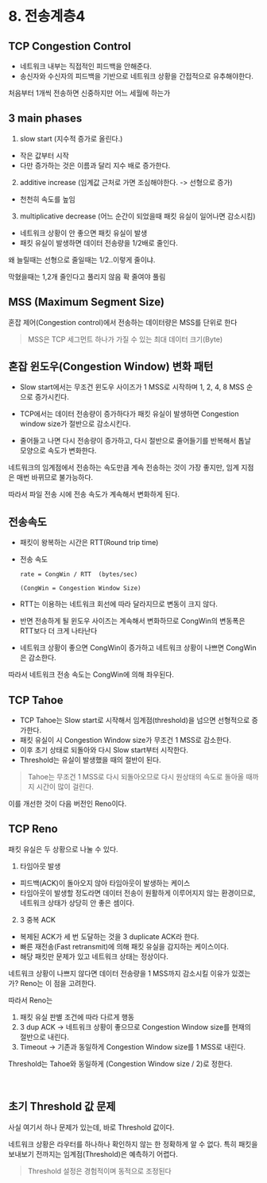 # 8.  전송계층4

## TCP Congestion Control

- 네트워크 내부는 직접적인 피드백을 안해준다. 
- 송신자와 수신자의 피드백을 기반으로 네트워크 상황을 간접적으로 유추해야한다.

처음부터 1개씩 전송하면 신중하지만 어느 세월에 하는가

## 3 main phases
1. slow start (지수적 증가로 올린다.)
- 작은 값부터 시작
- 다만 증가하는 것은 이름과 달리 지수 배로 증가한다.
2. additive increase (임계값 근처로 가면 조심해야한다. -> 선형으로 증가)
- 천천히 속도를 높임
3. multiplicative decrease (어느 순간이 되었을때 패킷 유실이 일어나면 감소시킴)
- 네트워크 상황이 안 좋으면 패킷 유실이 발생
- 패킷 유실이 발생하면 데이터 전송량을 1/2배로 줄인다.

왜 늘릴때는 선형으로 줄일때는 1/2..이렇게 줄이냐.

막혔을때는 1,2개 줄인다고 풀리지 않음 확 줄여야 풀림



## MSS (Maximum Segment Size)

혼잡 제어(Congestion control)에서 전송하는 데이터량은 MSS를 단위로 한다

> MSS은 TCP 세그먼트 하나가 가질 수 있는 최대 데이터 크기(Byte)


## 혼잡 윈도우(Congestion Window) 변화 패턴

- Slow start에서는 무조건 윈도우 사이즈가 1 MSS로 시작하며 1, 2, 4, 8 MSS 순으로 증가시킨다.

- TCP에서는 데이터 전송량이 증가하다가 패킷 유실이 발생하면 Congestion window size가 절반으로 감소시킨다.

- 줄어들고 나면 다시 전송량이 증가하고, 다시 절반으로 줄어들기를 반복해서 톱날 모양으로 속도가 변화한다.

네트워크의 임계점에서 전송하는 속도만큼 계속 전송하는 것이 가장 좋지만,
 임계 지점은 매번 바뀌므로 불가능하다.

 따라서 파일 전송 시에 전송 속도가 계속해서 변화하게 된다.




## 전송속도

- 패킷이 왕복하는 시간은 RTT(Round trip time)
- 전송 속도
    ``` 
    rate = CongWin / RTT  (bytes/sec)

    (CongWin = Congestion Window Size)
    ```

- RTT는 이용하는 네트워크 회선에 따라 달라지므로 변동이 크지 않다.

- 반면 전송하게 될 윈도우 사이즈는 계속해서 변화하므로 CongWin의 변동폭은 RTT보다 더 크게 나타난다

- 네트워크 상황이 좋으면 CongWin이 증가하고 네트워크 상황이 나쁘면 CongWin은 감소한다.

따라서 네트워크 전송 속도는 CongWin에 의해 좌우된다. 

## TCP Tahoe

- TCP Tahoe는 Slow start로 시작해서 임계점(threshold)을 넘으면 선형적으로 증가한다.
- 패킷 유실이 시 Congestion Window size가 무조건 1 MSS로 감소한다.
- 이후 초기 상태로 되돌아와 다시 Slow start부터 시작한다.
- Threshold는 유실이 발생했을 때의 절반이 된다.


> Tahoe는 무조건 1 MSS로 다시 되돌아오므로 다시 원상태의 속도로 돌아올 때까지 시간이 많이 걸린다.

이를 개선한 것이 다음 버전인 Reno이다.

## TCP Reno

패킷 유실은 두 상황으로 나눌 수 있다.

1. 타임아웃 발생
- 피드백(ACK)이 돌아오지 않아 타임아웃이 발생하는 케이스
- 타임아웃이 발생할 정도라면 데이터 전송이 원활하게 이루어지지 않는 환경이므로, 네트워크 상태가 상당히 안 좋은 셈이다.

2.  3 중복 ACK
- 복제된 ACK가 세 번 도달하는 것을 3 duplicate ACK라 한다.
- 빠른 재전송(Fast retransmit)에 의해 패킷 유실을 감지하는 케이스이다.
- 해당 패킷만 문제가 있고 네트워크 상태는 정상이다.

네트워크 상황이 나쁘지 않다면 데이터 전송량을 1 MSS까지 감소시킬 이유가 있겠는가?
 Reno는 이 점을 고려한다.


따라서 Reno는 
1. 패킷 유실 판별 조건에 따라 다르게 행동
2. 3 dup ACK → 네트워크 상황이 좋으므로 Congestion Window size를 현재의 절반으로 내린다.
3. Timeout → 기존과 동일하게 Congestion Window size를 1 MSS로 내린다.

Threshold는 Tahoe와 동일하게 (Congestion Window size / 2)로 정한다.


<br>

## 초기 Threshold 값 문제

사실 여기서 하나 문제가 있는데, 바로 Threshold 값이다.

네트워크 상황은 라우터를 하나하나 확인하지 않는 한 정확하게 알 수 없다. 특히 패킷을 보내보기 전까지는 임계점(Threshold)은 예측하기 어렵다.

> Threshold 설정은 경험적이며 동적으로 조정된다